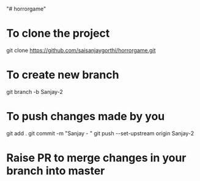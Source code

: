 "# horrorgame" 

# To clone the project
git clone https://github.com/saisanjaygorthi/horrorgame.git

# To create new branch
git branch -b Sanjay-2

# To push changes made by you
git add .
git commit -m "Sanjay - <Any Description>"
git push --set-upstream origin Sanjay-2

# Raise PR to merge changes in your branch into master
